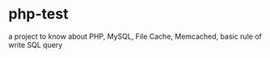 php-test
========

a project to know about PHP, MySQL, File Cache, Memcached, basic rule of write SQL query
